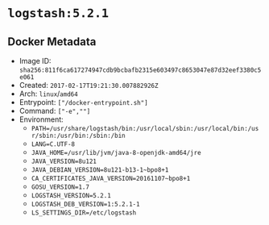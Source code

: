# `logstash:5.2.1`

## Docker Metadata

- Image ID: `sha256:811f6ca617274947cdb9bcbafb2315e603497c8653047e87d32eef3380c5e061`
- Created: `2017-02-17T19:21:30.007882926Z`
- Arch: `linux`/`amd64`
- Entrypoint: `["/docker-entrypoint.sh"]`
- Command: `["-e",""]`
- Environment:
  - `PATH=/usr/share/logstash/bin:/usr/local/sbin:/usr/local/bin:/usr/sbin:/usr/bin:/sbin:/bin`
  - `LANG=C.UTF-8`
  - `JAVA_HOME=/usr/lib/jvm/java-8-openjdk-amd64/jre`
  - `JAVA_VERSION=8u121`
  - `JAVA_DEBIAN_VERSION=8u121-b13-1~bpo8+1`
  - `CA_CERTIFICATES_JAVA_VERSION=20161107~bpo8+1`
  - `GOSU_VERSION=1.7`
  - `LOGSTASH_VERSION=5.2.1`
  - `LOGSTASH_DEB_VERSION=1:5.2.1-1`
  - `LS_SETTINGS_DIR=/etc/logstash`
